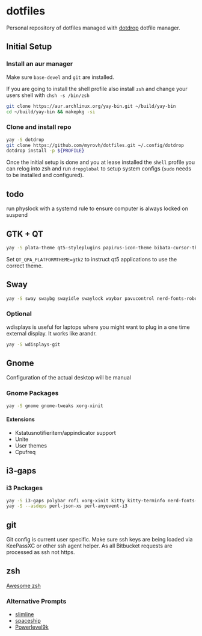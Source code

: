 # dotfiles

Personal repository of dotfiles managed with
[dotdrop](https://github.com/deadc0de6/dotdrop) dotfile manager.

## Initial Setup

### Install an aur manager

Make sure `base-devel` and `git` are installed.

If you are going to install the shell profile also install `zsh` and change your users shell with `chsh -s /bin/zsh`

```sh
git clone https://aur.archlinux.org/yay-bin.git ~/build/yay-bin
cd ~/build/yay-bin && makepkg -si
```

### Clone and install repo

```sh
yay -S dotdrop
git clone https://github.com/myrovh/dotfiles.git ~/.config/dotdrop
dotdrop install -p ${PROFILE}
```

Once the initial setup is done and you at lease installed the `shell` profile you can relog into zsh and run `dropglobal` to setup system configs (`sudo` needs to be installed and configured).

## todo

run physlock with a systemd rule to ensure computer is always locked on suspend

## GTK + QT

```sh
yay -S plata-theme qt5-styleplugins papirus-icon-theme bibata-cursor-theme
```

Set `QT_QPA_PLATFORMTHEME=gtk2` to instruct qt5 applications to use the correct theme.

## Sway

```sh
yay -S sway swaybg swayidle swaylock waybar pavucontrol nerd-fonts-roboto-mono wofi pamixer azote redshift-wlr-gamma-control-git fg
```

### Optional

wdisplays is useful for laptops where you might want to plug in a one time external display. It works like arandr.

```sh
yay -S wdisplays-git
```

## Gnome

Configuration of the actual desktop will be manual

### Gnome Packages

```sh
yay -S gnome gnome-tweaks xorg-xinit
```

#### Extensions

- Kstatusnotifieritem/appindicator support
- Unite
- User themes
- Cpufreq

## i3-gaps

### i3 Packages

```sh
yay -S i3-gaps polybar rofi xorg-xinit kitty kitty-terminfo nerd-fonts-roboto-mono picom feh
yay -S --asdeps perl-json-xs perl-anyevent-i3
```

## git

Git config is current user specific. Make sure ssh keys are being loaded via KeePassXC or other ssh agent helper. As all Bitbucket requests are processed as ssh not https.

## zsh

[Awesome zsh](https://github.com/unixorn/awesome-zsh-plugins)

### Alternative Prompts

- [slimline](https://github.com/mgee/slimline)
- [spaceship](https://github.com/denysdovhan/spaceship-prompt)
- [Powerlevel9k](https://github.com/Powerlevel9k/powerlevel9k/)
